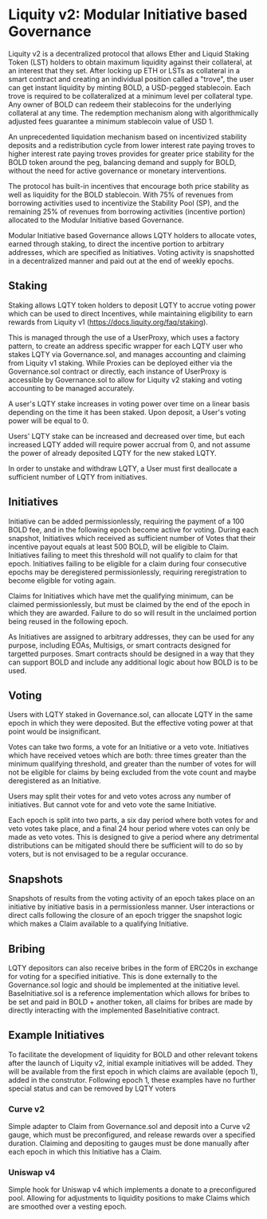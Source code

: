 # Liquity v2: Modular Initiative based Governance

Liquity v2 is a decentralized protocol that allows Ether and Liquid Staking Token (LST) holders to obtain
maximum liquidity against their collateral, at an interest that they set. After locking up ETH or LSTs as
collateral in a smart contract and creating an individual position called a "trove", the user can get
instant liquidity by minting BOLD, a USD-pegged stablecoin. Each trove is required to be collateralized
at a minimum level per collateral type. Any owner of BOLD can redeem their stablecoins for the underlying
collateral at any time. The redemption mechanism along with algorithmically adjusted fees guarantee a minimum
stablecoin value of USD 1.

An unprecedented liquidation mechanism based on incentivized stability deposits and a redistribution
cycle from lower interest rate paying troves to higher interest rate paying troves provides for greater
price stability for the BOLD token around the peg, balancing demand and supply for BOLD, without the need for
active governance or monetary interventions.

The protocol has built-in incentives that encourage both price stability as well as liquidity for the BOLD stablecoin.
With 75% of revenues from borrowing activities used to incentivize the Stability Pool (SP), and the remaining 25% of
revenues from borrowing activities (incentive portion) allocated to the Modular Initiative based Governance.

Modular Initiative based Governance allows LQTY holders to allocate votes, earned through staking,
to direct the incentive portion to arbitrary addresses, which are specified as Initiatives. Voting activity is snapshotted
in a decentralized manner and paid out at the end of weekly epochs.

## Staking

Staking allows LQTY token holders to deposit LQTY to accrue voting power which can be used to direct Incentives, while
maintaining eligibility to earn rewards from Liquity v1 (https://docs.liquity.org/faq/staking).

This is managed through the use of a UserProxy, which uses a factory pattern, to create an address specific wrapper for each
LQTY user who stakes LQTY via Governance.sol, and manages accounting and claiming from Liquity v1 staking. While Proxies can
be deployed either via the Governance.sol contract or directly, each instance of UserProxy is accessible by Governance.sol to
allow for Liquity v2 staking and voting accounting to be managed accurately.

A user's LQTY stake increases in voting power over time on a linear basis depending on the time it has been staked.
Upon deposit, a User's voting power will be equal to 0.

Users' LQTY stake can be increased and decreased over time, but each increased LQTY added will require power accrual from 0,
and not assume the power of already deposited LQTY for the new staked LQTY.

In order to unstake and withdraw LQTY, a User must first deallocate a sufficient number of LQTY from initiatives.

## Initiatives

Initiative can be added permissionlessly, requiring the payment of a 100 BOLD fee, and in the following epoch become active
for voting. During each snapshot, Initiatives which received as sufficient number of Votes that their incentive payout equals
at least 500 BOLD, will be eligible to Claim. Initiatives failing to meet this threshold will not qualify to claim for that epoch.
Initiatives failing to be eligible for a claim during four consecutive epochs may be deregistered permissionlessly, requiring
reregistration to become eligible for voting again.

Claims for Initiatives which have met the qualifying minimum, can be claimed permissionlessly, but must be claimed by the end of the epoch
in which they are awarded. Failure to do so will result in the unclaimed portion being reused in the following epoch.

As Initiatives are assigned to arbitrary addresses, they can be used for any purpose, including EOAs, Multisigs, or smart contracts designed
for targetted purposes. Smart contracts should be designed in a way that they can support BOLD and include any additional logic about
how BOLD is to be used.

## Voting

Users with LQTY staked in Governance.sol, can allocate LQTY in the same epoch in which they were deposited. But the
effective voting power at that point would be insignificant.

Votes can take two forms, a vote for an Initiative or a veto vote. Initiatives which have received vetoes which are both:
three times greater than the minimum qualifying threshold, and greater than the number of votes for will not be eligible for claims by being excluded from the vote count and maybe deregistered as an Initiative.

Users may split their votes for and veto votes across any number of initiatives. But cannot vote for and veto vote the same Initiative.

Each epoch is split into two parts, a six day period where both votes for and veto votes take place, and a final 24 hour period where votes
can only be made as veto votes. This is designed to give a period where any detrimental distributions can be mitigated should there be
sufficient will to do so by voters, but is not envisaged to be a regular occurance.

## Snapshots

Snapshots of results from the voting activity of an epoch takes place on an initiative by initiative basis in a permissionless manner.
User interactions or direct calls following the closure of an epoch trigger the snapshot logic which makes a Claim available to a
qualifying Initiative.

## Bribing

LQTY depositors can also receive bribes in the form of ERC20s in exchange for voting for a specified initiative.
This is done externally to the Governance.sol logic and should be implemented at the initiative level.
BaseInitiative.sol is a reference implementation which allows for bribes to be set and paid in BOLD + another token,
all claims for bribes are made by directly interacting with the implemented BaseInitiative contract.

## Example Initiatives

To facilitate the development of liquidity for BOLD and other relevant tokens after the launch of Liquity v2, initial example initiatives will be added.
They will be available from the first epoch in which claims are available (epoch 1), added in the construtor. Following epoch 1, these examples have
no further special status and can be removed by LQTY voters

### Curve v2

Simple adapter to Claim from Governance.sol and deposit into a Curve v2 gauge, which must be preconfigured, and release rewards over a specified duration.
Claiming and depositing to gauges must be done manually after each epoch in which this Initiative has a Claim.

### Uniswap v4

Simple hook for Uniswap v4 which implements a donate to a preconfigured pool. Allowing for adjustments to liquidity positions to make Claims which are smoothed over a vesting epoch.
